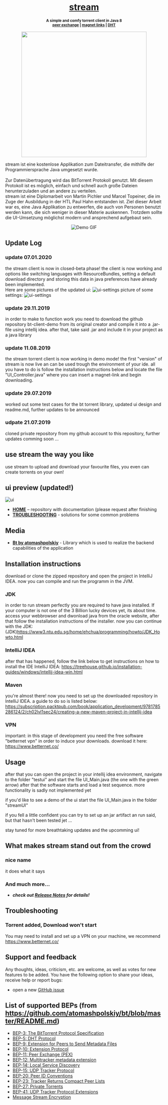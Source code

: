 <h1 align="center">
    <a href="https://github.com/PichlerMartin/stream/">stream</a>
</h1>

<p align="center"><strong>
<sup>
A simple and comfy torrent client in Java 8
<br/><a href="http://bittorrent.org/beps/bep_0011.html">peer exchange</a> | <a href="http://bittorrent.org/beps/bep_0009.html">magnet links</a> | <a href="http://bittorrent.org/beps/bep_0005.html">DHT</a>
</sup>
</strong></p>

<p align="center"> 
<img src="https://i.ibb.co/28NTH0B/logo.png" height="400" widht="400">
    </p>
    stream ist eine kostenlose Applikation zum Dateitransfer, die mithilfe der Programmiersprache Java umgesetzt wurde.</br></br>
    Zur Datenübertragung wird das BitTorrent Protokoll genutzt. Mit diesem Protokoll ist es möglich, einfach und schnell auch große Dateien herunterzuladen und an andere zu verteilen.</br>
  stream ist eine Diplomarbeit von Martin Pichler und Marcel Topeiner, die im Zuge der Ausbildung in der HTL Paul Hahn entstanden ist.
  Ziel dieser Arbeit war es, eine Java Applikation zu entwerfen, die auch von Personen benutzt werden kann, die sich weniger in dieser Materie auskennen. Trotzdem sollte die UI-Umsetzung möglichst modern und ansprechend aufgebaut sein.</br>

<p align="center">
    <img src="https://i.ibb.co/QYwvCdj/demo.gif" alt="Demo GIF">
</p>

## Update Log

### update 07.01.2020
the stream client is now in closed-beta phase! the client is now working and options like switching languages with ResourceBundles, setting a default download directory and storing this data in java preferences have already been implemented.<br />
Here are some pictures of the updated ui:
![ui-settings](https://i.ibb.co/PmmC3p7/stream-UI-Add-Torrent.png)
picture of some settings:
![ui-settings](https://i.ibb.co/ZcqXhyS/stream-UI-Settings.png)
 
### update 29.11.2019
 in order to make to function work you need to download the github repository bt-client-demo from its original creator and compile it into a .jar-file using intellij idea. after that, take said .jar and include it in your project as a java library
 
### update 11.08.2019
 the stream torrent client is now working in demo mode! the first "version" of stream is now live an can be used trough the environment  of your ide. all you have to do is follow the installation instructions below and locate the file "UI_Controller.java" where you can insert a magnet-link and begin downloading.
 
### update 29.07.2019
 worked out some test cases for the bt torrent library, updated ui design and readme.md, 
 further updates to be announced
 
### udpate 21.07.2019
 cloned private repository from my github account to this repository, further updates comming soon ...
 
## use stream the way you like
 use stream to upload and download your favourite files, 
 you even can create torrents on your own!
 
## ui preview (updated!)
![ui](https://i.ibb.co/jrQTcF3/Entwurf3.png)

<!--
# splash screen preview
 ![splasj screen](https://i.ibb.co/G0877sL/Whats-App-Image-2019-07-29-at-01-07-26.jpg)
-->

<!--
# ui preview
 ![ui](https://i.ibb.co/ZHqmm01/MainPage.png)
-->

* **[HOME](https://github.com/PichlerMartin/stream)** – repository with documentation (please request after finishing
* **[TROUBLESHOOTING](#troubleshooting)** - solutions for some common problems

## Media

* **[Bt by atomashpolskiy](https://github.com/atomashpolskiy/bt)** - Library which is used to realize the backend capabilities of the application

## Installation instructions
 download or clone the zipped repository and open the project in
 IntelliJ IDEA. now you can compile and run the programm
 in the JVM.
 
### JDK
 
 in order to run stream perfectly you are required to have java installed. If your computer is not one of the 3 Billion lucky devices yet, its about time. access your webbrowser and dwonload java from the oracle website, after that follow the installation instructions of the installer. now you can continue with the JDK:
 (JDK)https://www3.ntu.edu.sg/home/ehchua/programming/howto/JDK_Howto.html
 
### IntelliJ IDEA

 after that has happened, follow the link below to get instructions on how to install the IDE IntelliJ IDEA:
 https://treehouse.github.io/installation-guides/windows/intellij-idea-win.html

### Maven

 you're almost there! now you need to set up the downloaded repository in IntelliJ IDEA. a guide to do so is listed below:
 https://subscription.packtpub.com/book/application_development/9781785286124/2/ch02lvl1sec24/creating-a-new-maven-project-in-intellij-idea
 
### VPN

 important: in this stage of development you need the free software "betternet vpn" in order to induce your downloads. download it here:
 https://www.betternet.co/

## Usage

 after that you can open the project in your intellij idea environment, navigate to the folder "testui" and start the file UI_Main.java (the one with the green arrow) after that the software starts and load a test sequence. more functionality is sadly not implemented yet
 
 if you'd like to see a demo of the ui start the file UI_Main.java in the folder "streamUI"
 
 if you fell a little confident you can try to set up an jar artifact an run said, but that hasn't been tested jet ...
 
 stay tuned for more breathtaking updates and the upcomming ui!
 
 
## What makes stream stand out from the crowd

### nice name

it does what it says

### And much more...

* _**check out [Release Notes](https://github.com/atomashpolskiy/bt/blob/master/RELEASE-NOTES.md#bt-release-notes) for details!**_
 
## Troubleshooting

### Torrent added, Download won't start

You may need to install and set up a VPN on your machine, we recommend https://www.betternet.co/

## Support and feedback

Any thoughts, ideas, criticism, etc. are welcome, as well as votes for new features to be added. You have the following option to share your ideas, receive help or report bugs:

* open a new [GitHub issue](https://github.com/PichlerMartin/stream/issues)
 
## List of supported BEPs (from https://github.com/atomashpolskiy/bt/blob/master/README.md)

* [BEP-3: The BitTorrent Protocol Specification](http://bittorrent.org/beps/bep_0003.html)
* [BEP-5: DHT Protocol](http://bittorrent.org/beps/bep_0005.html)
* [BEP-9: Extension for Peers to Send Metadata Files](http://bittorrent.org/beps/bep_0009.html)
* [BEP-10: Extension Protocol](http://bittorrent.org/beps/bep_0010.html)
* [BEP-11: Peer Exchange (PEX)](http://bittorrent.org/beps/bep_0011.html)
* [BEP-12: Multitracker metadata extension](http://bittorrent.org/beps/bep_0012.html)
* [BEP-14: Local Service Discovery](http://bittorrent.org/beps/bep_0014.html)
* [BEP-15: UDP Tracker Protocol](http://bittorrent.org/beps/bep_0015.html)
* [BEP-20: Peer ID Conventions](http://bittorrent.org/beps/bep_0020.html)
* [BEP-23: Tracker Returns Compact Peer Lists](http://bittorrent.org/beps/bep_0023.html)
* [BEP-27: Private Torrents](http://bittorrent.org/beps/bep_0027.html)
* [BEP-41: UDP Tracker Protocol Extensions](http://bittorrent.org/beps/bep_0041.html)
* [Message Stream Encryption](http://wiki.vuze.com/w/Message_Stream_Encryption)
